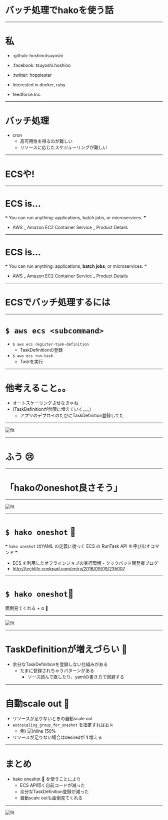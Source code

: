 # バッチ処理でhakoを使う話

---

# 私

* :github: hoshinotsuyoshi
* :facebook: tsuyoshi.hoshino
* :twitter: hoppiestar

* Interested in docker, ruby
* feedforce.Inc.

---

# バッチ処理

* cron
   * 高可用性を得るのが難しい
   * リソースに応じたスケジューリングが難しい

---

# ECSや!

---

# ECS is...


❝ You can run anything: applications, batch jobs, or microservices. ❞
- AWS _ Amazon EC2 Container Service _ Product Details

---

# ECS is...


❝ You can run anything: applications, **batch jobs**, or microservices. ❞
- AWS _ Amazon EC2 Container Service _ Product Details

---

# ECSでバッチ処理するには

---

# `$ aws ecs <subcommand>`

* `$ aws ecs register-task-definition`
    * TaskDefinitionの登録
* `$ aws ecs run-task`
    * Taskを実行

---

# 他考えること。。

* オートスケーリングさせなきゃね
* (TaskDefinitionが無限に増えていく。。。)
    * アプリのデプロイのたびにTaskDefinition登録してた

---

![fit](https://cloud.githubusercontent.com/assets/1394049/19253350/84c91b80-8f85-11e6-919f-9d575e7cee7c.png)

---

# ふう :cry:

---

# 「hakoのoneshot良さそう」

---

![fit](https://cloud.githubusercontent.com/assets/1394049/19217044/ba3c473c-8e0f-11e6-998b-438d7d56d212.png)

---

# `$ hako oneshot` :gun: 

❝ `hako oneshot` はYAML の定義に従って ECS の RunTask API を呼び出すコマンド ❞
- ECS を利用したオフラインジョブの実行環境 - クックパッド開発者ブログ
- http://techlife.cookpad.com/entry/2016/09/09/235007

---

# `$ hako oneshot`:gun:

面倒見てくれる + α :tada:

---

![fit](https://cloud.githubusercontent.com/assets/1394049/19253350/84c91b80-8f85-11e6-919f-9d575e7cee7c.png)

---

# TaskDefinitionが増えづらい :tada:

* 余分なTaskDefinitionを登録しない仕組みがある
    * たまに登録されちゃうパターンがある
        * ソース読んで直したり、yamlの書き方で回避する

---

# 自動scale out :tada:

* リソースが足りないときの自動scale out
* `autoscaling_group_for_oneshot` を指定すればおｋ
    * 例) ![inline 150%](https://cloud.githubusercontent.com/assets/1394049/19253505/73245e52-8f86-11e6-956f-489b072acdf8.png)
* リソースが足りない場合はdesiredが **1** 増える

---

# まとめ

* hako oneshot :gun: を使うことにより
    * ECS API叩く自前コードが減った
    * 余分なTaskDefinition登録が減った
    * 自動scale outも面倒見てくれる

---

![fit](https://cloud.githubusercontent.com/assets/1394049/19222122/29630a3e-8e8c-11e6-8cf7-d448c6c726ce.png)

